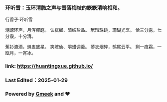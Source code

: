 ### 环听雪：玉环清脆之声与雪落梅枝的簌簌清响相和。
行香子·环听雪

潮琢环声，月泻椰庭。
认桄榔、暗结盐晶。
玳瑁珠跳，珊瑚光烹。
恰三分露，七分霰，十分清。

蕉衫漉酒，蚺盅盛星。
笑坡仙、嚼蜡调羹。
蓼衣烟碎，鹊尾云平。
剩一痕霜，一瓯月，一宵冰。
### link: https://huantingxue.github.io/
### Last Edited：2025-01-29
### Powered by [Gmeek](https://github.com/Meekdai/Gmeek) and ♥️
